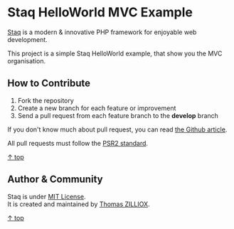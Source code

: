 Staq HelloWorld MVC Example
========================

[Staq](https://github.com/pixel418/Staq) is a modern & innovative PHP framework for enjoyable web development.

This project is a simple Staq HelloWorld example, that show you the MVC organisation.



How to Contribute
--------

1. Fork the repository
2. Create a new branch for each feature or improvement
3. Send a pull request from each feature branch to the **develop** branch

If you don't know much about pull request, you can read [the Github article](https://help.github.com/articles/using-pull-requests).

All pull requests must follow the [PSR2 standard](https://github.com/php-fig/fig-standards/blob/master/accepted/PSR-2-coding-style-guide.md).

[&uarr; top](#readme)



Author & Community
--------

Staq is under [MIT License](http://opensource.org/licenses/MIT).  
It is created and maintained by [Thomas ZILLIOX](http://zilliox.me).  

[&uarr; top](#readme)